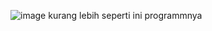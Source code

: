 ![image](https://github.com/Cyberalization/LogicalTest/assets/50444572/9b14cf07-8e91-4c83-9884-a652d091f7ff)
kurang lebih seperti ini programmnya
